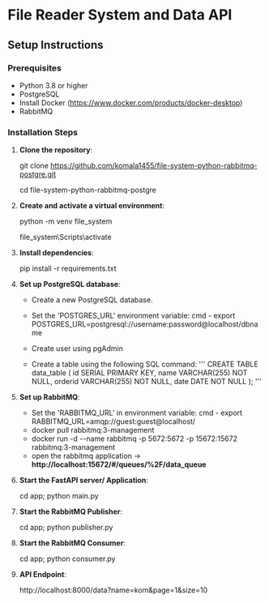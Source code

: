 # File Reader System and Data API

## Setup Instructions

### Prerequisites
- Python 3.8 or higher
- PostgreSQL
- Install Docker (https://www.docker.com/products/docker-desktop)
- RabbitMQ

### Installation Steps

1. **Clone the repository**:
   
   git clone https://github.com/komala1455/file-system-python-rabbitmq-postgre.git
   
   cd file-system-python-rabbitmq-postgre

2. **Create and activate a virtual environment**:

   python -m venv file_system
   
   file_system\\Scripts\\activate

3. **Install dependencies**:
  
   pip install -r requirements.txt
   
4. **Set up PostgreSQL database**:

    - Create a new PostgreSQL database.
    - Set the 'POSTGRES_URL' environment variable:
      cmd - export POSTGRES_URL=postgresql://username:password@localhost/dbname

    - Create user using pgAdmin  
    - Create a table using the following SQL command:
      '''
      CREATE TABLE data_table (
          id SERIAL PRIMARY KEY,
          name VARCHAR(255) NOT NULL,
          orderid VARCHAR(255) NOT NULL,
          date DATE NOT NULL
      ); '''

5. **Set up RabbitMQ**:

   - Set the 'RABBITMQ_URL' in environment variable:
     cmd - export RABBITMQ_URL=amqp://guest:guest@localhost/
   - docker pull rabbitmq:3-management
   - docker run -d --name rabbitmq -p 5672:5672 -p 15672:15672 rabbitmq:3-management
   - open the rabbitmq application -> **http://localhost:15672/#/queues/%2F/data_queue**


6. **Start the FastAPI server/ Application**:
 
   cd app; python main.py

7. **Start the RabbitMQ Publisher**:

   cd app; python publisher.py

8. **Start the RabbitMQ Consumer**:

   cd app; python consumer.py

9. **API Endpoint**:

   http://localhost:8000/data?name=kom&page=1&size=10


    


